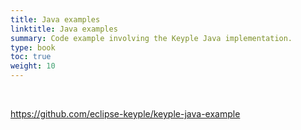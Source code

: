 ```yaml
---
title: Java examples
linktitle: Java examples
summary: Code example involving the Keyple Java implementation.
type: book
toc: true
weight: 10
---
```


<br>

https://github.com/eclipse-keyple/keyple-java-example
